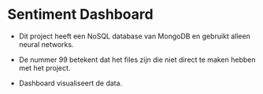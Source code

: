 # Sentiment Dashboard

- Dit project heeft een NoSQL database van MongoDB en gebruikt alleen neural networks.

- De nummer 99 betekent dat het files zijn die niet direct te maken hebben met het project.

- Dashboard visualiseert de data.





